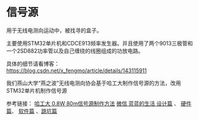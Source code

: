# 信号源

用于无线电测向运动中，被找寻的盒子。

主要使用STM32单片机和CDCE913频率发生器。并且使用了两个9013三极管和一个2SD882功率管以及自己缠绕的线圈组成的功放电路。

具体的细节请看博客：https://blog.csdn.net/x_fengmo/article/details/143115911

我们燕山大学“燕之波”无线电测向协会基于哈工大制作信号源的方法，改用STM32单片机制作信号源

参考链接：
[哈工大 0.8W 80m信号源制作方法](https://blog.csdn.net/BG2CRW/article/details/79476418)
[微信 蓝蓝的生活 设计篇](https://mp.weixin.qq.com/s?__biz=MzI5MTQzOTcxMA==&mid=2247483795&idx=1&sn=44dd3f92da461b3ef945798c1c8a9256&chksm=ec11d4a2db665db42519e2c9ad39c60beed8b4578723ac7d8bf09d7d169528f660a44b0cedc6&scene=21#wechat_redirect) 、 [硬件篇](https://mp.weixin.qq.com/s/8hYXv4JzRsL5iPgjOEI8zA)、 [软件篇](https://mp.weixin.qq.com/s/s8QxceetfHMB5wTQdu5uHA) 、[跳坑篇](https://mp.weixin.qq.com/s/frLyxnabeM8o5ZM2hOrSCg)
